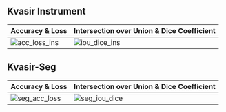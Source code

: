 ## Kvasir Instrument

| Accuracy & Loss | Intersection over Union & Dice Coefficient |
|---|---|
| ![acc_loss_ins](https://github.com/Bhavjot-Singh03/VisionFuseNet/assets/131793243/7748021e-213a-4ec4-bfe1-2671edc9cbfb) | ![iou_dice_ins](https://github.com/Bhavjot-Singh03/VisionFuseNet/assets/131793243/957f56b8-5bfb-48f7-9cff-b7c1c00e8c65)|

## Kvasir-Seg

| Accuracy & Loss | Intersection over Union & Dice Coefficient |
|---|---|
| ![seg_acc_loss](https://github.com/Bhavjot-Singh03/VisionFuseNet/assets/131793243/8596fd15-342a-4014-b5cc-16584cc0c5a0) | ![seg_iou_dice](https://github.com/Bhavjot-Singh03/VisionFuseNet/assets/131793243/7fae8cc8-4c29-4113-a276-b4f0991f8339)|






